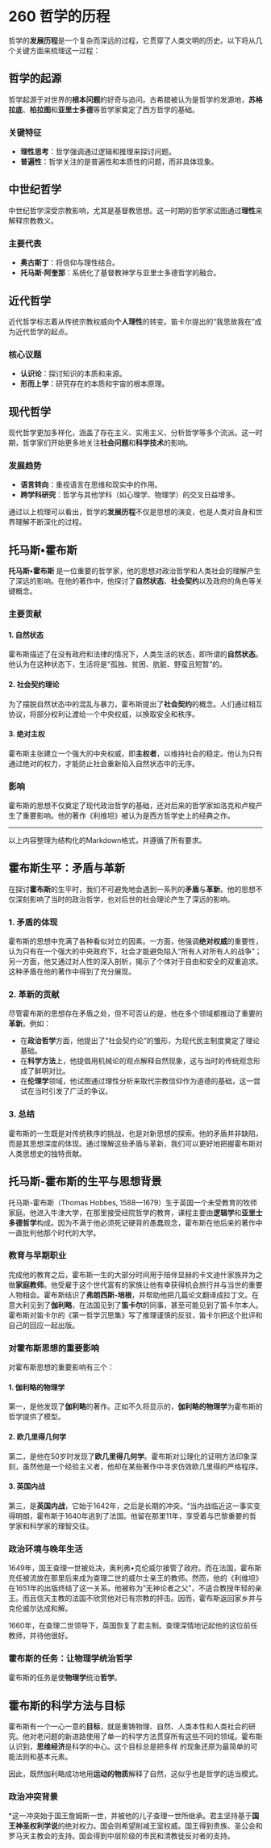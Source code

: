 # 260 哲学的历程

哲学的**发展历程**是一个复杂而深远的过程，它贯穿了人类文明的历史。以下将从几个关键方面来梳理这一过程：

## 哲学的起源

哲学起源于对世界的**根本问题**的好奇与追问。古希腊被认为是哲学的发源地，**苏格拉底**、**柏拉图**和**亚里士多德**等哲学家奠定了西方哲学的基础。

### 关键特征
- **理性思考**：哲学强调通过逻辑和推理来探讨问题。
- **普遍性**：哲学关注的是普遍性和本质性的问题，而非具体现象。

## 中世纪哲学

中世纪哲学深受宗教影响，尤其是基督教思想。这一时期的哲学家试图通过**理性**来解释宗教教义。

### 主要代表
- **奥古斯丁**：将信仰与理性结合。
- **托马斯·阿奎那**：系统化了基督教神学与亚里士多德哲学的融合。

## 近代哲学

近代哲学标志着从传统宗教权威向**个人理性**的转变。笛卡尔提出的“我思故我在”成为近代哲学的起点。

### 核心议题
- **认识论**：探讨知识的本质和来源。
- **形而上学**：研究存在的本质和宇宙的根本原理。

## 现代哲学

现代哲学更加多样化，涵盖了存在主义、实用主义、分析哲学等多个流派。这一时期，哲学家们开始更多地关注**社会问题**和**科学技术**的影响。

### 发展趋势
- **语言转向**：重视语言在思维和现实中的作用。
- **跨学科研究**：哲学与其他学科（如心理学、物理学）的交叉日益增多。

通过以上梳理可以看出，哲学的**发展历程**不仅是思想的演变，也是人类对自身和世界理解不断深化的过程。

## 托马斯•霍布斯

**托马斯•霍布斯** 是一位重要的哲学家，他的思想对政治哲学和人类社会的理解产生了深远的影响。在他的著作中，他探讨了**自然状态**、**社会契约**以及政府的角色等关键概念。

### 主要贡献

#### 1. 自然状态
霍布斯描述了在没有政府和法律的情况下，人类生活的状态，即所谓的**自然状态**。他认为在这种状态下，生活将是“孤独、贫困、肮脏、野蛮且短暂”的。

#### 2. 社会契约理论
为了摆脱自然状态中的混乱与暴力，霍布斯提出了**社会契约**的概念。人们通过相互协议，将部分权利让渡给一个中央权威，以换取安全和秩序。

#### 3. 绝对主权
霍布斯主张建立一个强大的中央权威，即**主权者**，以维持社会的稳定。他认为只有通过绝对的权力，才能防止社会重新陷入自然状态中的无序。

### 影响

霍布斯的思想不仅奠定了现代政治哲学的基础，还对后来的哲学家如洛克和卢梭产生了重要影响。他的著作《利维坦》被认为是西方哲学史上的经典之作。

--- 

以上内容整理为结构化的Markdown格式，并遵循了所有要求。

## 霍布斯生平：矛盾与革新

在探讨**霍布斯**的生平时，我们不可避免地会遇到一系列的**矛盾**与**革新**。他的思想不仅深刻影响了当时的政治哲学，也对后世的社会理论产生了深远的影响。

### 1. 矛盾的体现

霍布斯的思想中充满了各种看似对立的因素。一方面，他强调**绝对权威**的重要性，认为只有在一个强大的中央政府下，社会才能避免陷入“所有人对所有人的战争”；另一方面，他又通过对人性的深入剖析，揭示了个体对于自由和安全的双重追求。这种矛盾在他的著作中得到了充分展现。

### 2. 革新的贡献

尽管霍布斯的思想存在矛盾之处，但不可否认的是，他在多个领域都推动了重要的**革新**。例如：

- 在**政治哲学**方面，他提出了“社会契约论”的雏形，为现代民主制度奠定了理论基础。
- 在**科学方法**上，他提倡用机械论的观点解释自然现象，这与当时的传统观念形成了鲜明对比。
- 在**伦理学**领域，他试图通过理性分析来取代宗教信仰作为道德的基础，这一尝试在当时引发了广泛的争议。

### 3. 总结

霍布斯的一生既是对传统秩序的挑战，也是对新思想的探索。他的矛盾并非缺陷，而是其思想深度的体现。通过理解这些矛盾与革新，我们可以更好地把握霍布斯对人类思想史的独特贡献。

## 托马斯-霍布斯的生平与思想背景

托马斯-霍布斯（Thomas Hobbes, 1588—1679）生于英国一个未受教育的牧师家庭。他进入牛津大学，在那里接受经院哲学的教育，课程主要由**逻辑学**和**亚里士多德哲学**构成。因为不满于他必须死记硬背的愚蠢观念，霍布斯在他后来的著作中一直批判他那个时代的大学。

### 教育与早期职业
完成他的教育之后，霍布斯一生的大部分时间用于陪伴显赫的卡文迪什家族并为之做**家庭教师**。他受雇于这个世代富有的家族让他有幸获得机会旅行并与当世的重要人物相会。霍布斯结识了**弗朗西斯-培根**，并帮助他把几篇论文翻译成拉丁文。在意大利见到了**伽利略**，在法国见到了**笛卡尔**的同事，甚至可能见到了笛卡尔本人。霍布斯对笛卡尔的《第一哲学沉思集》写了推理谨慎的反驳，笛卡尔把这个批评和自己的回应一起出版。

### 对霍布斯思想的重要影响
对霍布斯思想的重要影响有三个：

#### 1. 伽利略的物理学
第一，是他发现了**伽利略**的著作。正如不久将显示的，**伽利略的物理学**为霍布斯的哲学提供了模型。

#### 2. 欧几里得几何学
第二，是他在50岁时发现了**欧几里得几何学**。霍布斯对公理化的证明方法印象深刻，虽然他是一个经验主义者，他却在某些著作中寻求仿效欧几里得的严格程序。

#### 3. 英国内战
第三，是**英国内战**，它始于1642年，之后是长期的冲突。“当内战临近这一事实变得明朗，霍布斯于1640年逃到了法国。他留在那里11年，享受着与巴黎重要的哲学家和科学家的理智交往。

### 政治环境与晚年生活
1649年，国王查理一世被处决，奥利弗•克伦威尔接管了政府。而在法国，霍布斯充任被流放在那里后来成为查理二世的威尔士亲王的教师。然而，他的《利维坦》在1651年的出版终结了这一关系。他被称为“无神论者之父”，不适合教授年轻的亲王。而且信天主教的法国不欣赏他对已有宗教的抨击。因而，霍布斯返回家乡并与克伦威尔达成和解。

1660年，在查理二世领导下，英国恢复了君主制。查理深情地记起他的这位前任教师，并待他很好。

### 霍布斯的任务：让物理学统治哲学
霍布斯的任务是使**物理学**统治**哲学**。

## 霍布斯的科学方法与目标

霍布斯有一个一心一意的**目标**，就是重铸物理、自然、人类本性和人类社会的研究。他对老问题的新进路使用了单一的科学方法贯穿所有这些不同的领域。霍布斯认识到，**思维经济**是科学的中心。这个目标总是把多样 的现象还原为最简单的可能法则和基本元素。

因此，既然伽利略成功地用**运动的物质**解释了自然，这似乎也是哲学的适当模式。

### 政治冲突背景

*这一冲突始于国王詹姆斯一世，并被他的儿子查理一世所继承。君主坚持基于**国王神圣权利学说**的绝对权力。国会则希望削减王室权威。国王得到贵族、圣公会和罗马天主教会的支持。国会得到中层阶级的市民和清教徒反对者的支持。